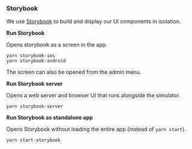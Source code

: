### Storybook

We use [Storybook](https://storybook.js.org/tutorials/intro-to-storybook/react-native/en/get-started/) to build and display our UI components in isolation.

**Run Storybook**

Opens storybook as a screen in the app.

```
yarn storybook-ios
yarn storybook-android
```

The screen can also be opened from the admin menu.

**Run Storybook server**

Opens a web server and browser UI that runs alongside the simulator.

```
yarn storybook-server
```

**Run Storybook as standalone app**

Opens Storybook without loading the entire app (instead of `yarn start`).

```
yarn start-storybook
```

